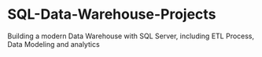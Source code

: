 # SQL-Data-Warehouse-Projects
Building a modern Data Warehouse with SQL Server, including ETL Process, Data Modeling and analytics
